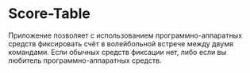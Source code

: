 # Score-Table
Приложение позволяет с использованием программно-аппаратных средств фиксировать счёт в волейбольной встрече между двумя командами.
Если обычных средств фиксации нет, либо если вы любитель программно-аппаратных средств.
